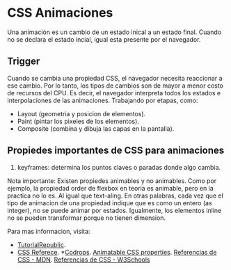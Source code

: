 # CSS Animaciones

Una animación es un cambio de un estado inical a un estado final. Cuando no se declara el estado incial, igual esta presente por el navegador.

## Trigger

Cuando se cambia una propiedad CSS, el navegador necesita reaccionar a ese cambio. Por lo tanto, los tipos de cambios son de mayor a menor costo de recursos del CPU. Es decir, el navegador interpreta todos los estados e interpolaciones de las animaciones. Trabajando por etapas, como:

* Layout (geometria y posicion de elementos).
* Paint (pintar los pixeles de los elementos).
* Composite (combina y dibuja las capas en la pantalla).

## Propiedes importantes de CSS para animaciones

1. keyframes: determina los puntos claves o paradas donde algo cambia.

Nota importante: Existen propiedes animables y no animables. Como por ejemplo, la propiedad order de flexbox en teoria es animable, pero en la practica no lo es. Al igual que text-aling. En otras palabras, cada vez que el tipo de animacion de una propiedad indique que es como un entero (as integer), no se puede animar por estados. Igualmente, los elementos inline no se pueden transformar porque no tienen dimension.

Para mas informacion, visita:

* [TutorialRepublic](https://www.tutorialrepublic.com/css-reference/css-animatable-properties.php).
* [CSS Referece](https://cssreference.io/).
*[Codrops](https://tympanus.net/codrops/css_reference/).
[Animatable CSS properties](https://developer.mozilla.org/en-US/docs/Web/CSS/CSS_animated_properties).
[Referencias de CSS - MDN](https://developer.mozilla.org/es/docs/Web/CSS/Referencia_CSS).
[Referencias de CSS - W3Schools](https://www.w3schools.com/cssref/)
